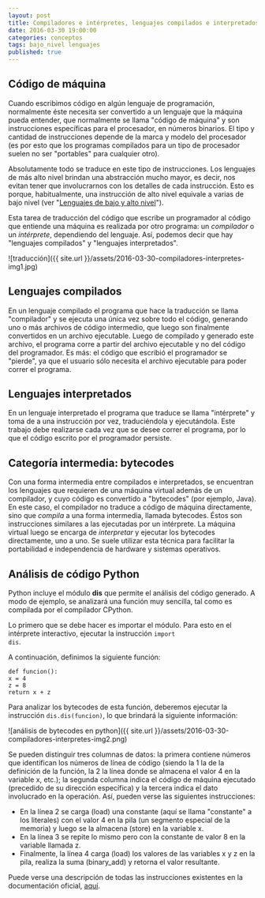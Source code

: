 ```yaml
---
layout: post
title: Compiladores e intérpretes, lenguajes compilados e interpretados
date: 2016-03-30 19:00:00
categories: conceptos
tags: bajo_nivel lenguajes
published: true
---
```


## Código de máquina

Cuando escribimos código en algún lenguaje de programación, normalmente éste necesita ser convertido a un lenguaje que la máquina pueda entender, que normalmente se llama "código de máquina" y son instrucciones específicas para el procesador, en números binarios. El tipo y cantidad de instrucciones depende de la marca y modelo del procesador (es por esto que los programas compilados para un tipo de procesador suelen no ser "portables" para cualquier otro).

Absolutamente todo se traduce en este tipo de instrucciones. Los lenguajes de más alto nivel brindan una abstracción mucho mayor, es decir, nos evitan tener que involucrarnos con los detalles de cada instrucción. Esto es porque, habitualmente, una instrucción de alto nivel equivale a varias de bajo nivel (ver "[Lenguajes de bajo y alto nivel](/conceptos/2016/03/29/lenguajes-de-bajo-y-alto-nivel.html)").

Esta tarea de traducción del código que escribe un programador al código que entiende una máquina es realizada por otro programa: un _compilador_ o un _intérprete_, dependiendo del lenguaje. Así, podemos decir que hay "lenguajes compilados" y "lenguajes interpretados".

![traducción]({{ site.url }}/assets/2016-03-30-compiladores-interpretes-img1.jpg)

## Lenguajes compilados

En un lenguaje compilado el programa que hace la traducción se llama "compilador" y se ejecuta una única vez sobre todo el código, generando uno o más archivos de código intermedio, que luego son finalmente convertidos en un archivo ejecutable. Luego de compilado y generado este archivo, el programa corre a partir del archivo ejecutable y no del código del programador. Es más: el código que escribió el programador se "pierde", ya que el usuario sólo necesita el archivo ejecutable para poder correr el programa.

## Lenguajes interpretados

En un lenguaje interpretado el programa que traduce se llama "intérprete" y toma de a una instrucción por vez, traduciéndola y ejecutándola. Este trabajo debe realizarse cada vez que se desee correr el programa, por lo que el código escrito por el programador persiste.

## Categoría intermedia: bytecodes

Con una forma intermedia entre compilados e interpretados, se encuentran los lenguajes que requieren de una máquina virtual además de un compilador, y cuyo código es convertido a "bytecodes" (por ejemplo, Java). En este caso, el compilador no traduce a código de máquina directamente, sino que _compila_ a una forma intermedia, llamada bytecodes. Éstos son instrucciones similares a las ejecutadas por un intérprete. La máquina virtual luego se encarga de _interpretar_ y ejecutar los bytecodes directamente, uno a uno. Se suele utilizar esta técnica para facilitar la portabilidad e independencia de hardware y sistemas operativos.

## Análisis de código Python

Python incluye el módulo **dis** que permite el análisis del código generado. A modo de ejemplo, se analizará una función muy sencilla, tal como es compilada por el compilador CPython.

Lo primero que se debe hacer es importar el módulo. Para esto en el intérprete interactivo, ejecutar la instrucción <code>import dis</code>.

A continuación, definimos la siguiente función:

<pre><code>def funcion():
x = 4
z = 8
return x + z</code></pre>

Para analizar los bytecodes de esta función, deberemos ejecutar la instrucción <code>dis.dis(funcion)</code>, lo que brindará la siguiente información:

![análisis de bytecodes en python]({{ site.url }}/assets/2016-03-30-compiladores-interpretes-img2.png)

Se pueden distinguir tres columnas de datos: la primera contiene números que identifican los números de línea de código (siendo la 1 la de la definición de la función, la 2 la línea donde se almacena el valor 4 en la variable x, etc.); la segunda columna indica el código de máquina ejecutado (precedido de su dirección específica) y la tercera indica el dato involucrado en la operación. Así, pueden verse las siguientes instrucciones:

* En la línea 2 se carga (load) una constante (aquí se llama "constante" a los literales) con el valor 4 en la pila (un segmento especial de la memoria) y luego se la almacena (store) en la variable x.
* En la línea 3 se repite lo mismo pero con la constante de valor 8 en la variable llamada z.
* Finalmente, la línea 4 carga (load) los valores de las variables x y z en la pila, realiza la suma (binary_add) y retorna el valor resultante.

Puede verse una descripción de todas las instrucciones existentes en la documentación oficial, [aquí](https://docs.python.org/3/library/dis.html).
